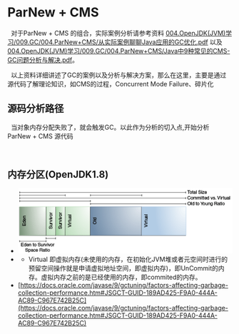 # ParNew + CMS
&nbsp;&nbsp;对于ParNew + CMS 的组合，实际案例分析请参考资料 [004.OpenJDK(JVM)学习/009.GC/004.ParNew+CMS/从实际案例聊聊Java应用的GC优化.pdf](./从实际案例聊聊Java应用的GC优化.pdf) 以及 [004.OpenJDK(JVM)学习/009.GC/004.ParNew+CMS/Java中9种常见的CMS-GC问题分析与解决.pdf](./Java中9种常见的CMS-GC问题分析与解决.pdf)。

&nbsp;&nbsp;以上资料详细讲述了GC的案例以及分析与解决方案，那么在这里，主要是通过源代码了解理论知识，如CMS的过程，Concurrent Mode Failure、碎片化

## 源码分析路径
&nbsp;&nbsp;当对象内存分配失败了，就会触发GC。以此作为分析的切入点,开始分析ParNew + CMS 源代码
```c
    
```
## 内存分区(OpenJDK1.8)
- <img src = "./pics/jsgct_dt_006_prm_gn_sz_new.png"/>
- + Virtual 即虚拟内存(未使用的内存，在初始化JVM堆或者元空间时进行的预留空间操作就是申请虚拟地址空间，即虚拟内存)，即UnCommit的内存。虚拟内存之前的是已经使用的内存，即commited的内存。
- [https://docs.oracle.com/javase/9/gctuning/factors-affecting-garbage-collection-performance.htm#JSGCT-GUID-189AD425-F9A0-444A-AC89-C967E742B25C](https://docs.oracle.com/javase/9/gctuning/factors-affecting-garbage-collection-performance.htm#JSGCT-GUID-189AD425-F9A0-444A-AC89-C967E742B25C)